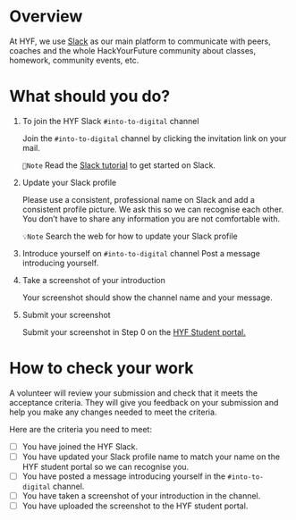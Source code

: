 # Overview
At HYF, we use [Slack](https://slack.com/) as our main platform to communicate with peers, coaches and the whole HackYourFuture community about classes, homework, community events, etc. 
# What should you do? 
1. To join the HYF Slack `#into-to-digital` channel

    Join the `#into-to-digital` channel by clicking the invitation link on your mail. 

    `📝Note` Read the [Slack tutorial](https://slack.com/intl/en-gb/help/articles/360059928654-How-to-use-Slack--your-quick-start-guide) to get started on Slack.

2. Update your Slack profile

    Please use a consistent, professional name on Slack and add a consistent profile picture. We ask this so we can recognise each other. You don’t have to share any information you are not comfortable with.

    `💡Note` Search the web for how to update your Slack profile
3. Introduce yourself on `#into-to-digital` channel 
   Post a message introducing yourself.

4. Take a screenshot of your introduction

    Your screenshot should show the channel name and your message.

5. Submit your screenshot 
   
    Submit your screenshot in Step 0 on the [HYF Student portal.](link)

# How to check your work 

A volunteer will review your submission and check that it meets the acceptance criteria. They will give you feedback on your submission and help you make any changes needed to meet the criteria.

Here are the criteria you need to meet:

- [ ] You have joined the HYF Slack.
- [ ] You have updated your Slack profile name to match your name on the HYF student portal so we can recognise you.
- [ ] You have posted a message introducing yourself in the `#into-to-digital` channel.
- [ ] You have taken a screenshot of your introduction in the channel.
- [ ] You have uploaded the screenshot to the HYF student portal.
